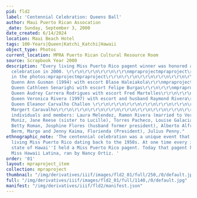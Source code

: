 ```yaml
---
pid: fld2
label: 'Centennial Celebration: Queens Ball'
author: Maui Puerto Rican Assocation
_date: Sunday, September 3, 2000
date_created: 6/14/2024
location: Maui Beach Hotel
tags: 100-Years|Queen|Katchi_Katchi|Hawaii
object_type: Photos
current_location: MPRA Puerto Rican Cultural Resource Room
source: Scrapbook Year 2000
description: "Every living Miss Puerto Rico pagent winner was honored at the centennial
  celebration in 2000. \r\r\n\r\r\n\r\r\n\r\r\nmpraprojectmpraproject\r\r\nmpraprojectmpraproject\r\r\n\r\r\n\r\r\n\r\r\n\r\r\nmpraprojectmpraproject\r\r\n\r\r\n\r\r\nmpraprojectmpraproject\r\r\nPresent
  in the photos:mpraprojectmpraproject\r\r\n\r\r\n\r\r\n\r\r\n\r\r\n\r\r\n\r\r\n-
  Quenn Ann Gusman (1994) with escort Blase Haleiakola\r\r\nmpraprojectmpraproject\r\r\n\r\r\n\r\r\n\r\r\n\r\r\n\r\r\n-
  Queen Cathleen Senarighi with escort Felipe Burgas\r\r\n\r\r\nmpraprojectmpraproject\r\r\nmpraprojectmpraproject\r\r\nmpraprojectmpraproject\r\r\nmpraprojectmpraproject\r\r\nmpraprojectmpraproject\r\r\n-
  Queen Audrey Carrera Rodrigues with escort Fred Martelles\r\r\n\r\r\n\r\r\n\r\r\n\r\r\n\r\r\n\r\r\n-
  Queen Veronica Rivera (1997) with escort and husband Raymond Rivera\r\r\n\r\r\nmpraprojectmpraproject\r\r\nmpraprojectmpraproject\r\r\n\r\r\n\r\r\n\r\r\n-
  Queen Eleanor Carvalho Challen \r\r\n\r\r\n\r\r\n\r\r\n\r\r\n\r\r\n\r\r\n- Queen
  Margert Caravalho\r\r\n\r\r\n\r\r\n\r\r\n\r\r\n\r\r\n\r\r\n\r\r\n\r\r\n\r\r\n\r\r\n\r\r\n\r\r\n\r\r\nAdditional
  individuals and members: Laura Melendez, Ramon Rivera (married to Veronica), Rosita
  Muniz, Jane Reese (sister to Lucille), Torres Pacheco, Louise Galacia Pachecho,
  Betty Roman, Josphine Flores (husband former president), Alberto Alfredo, Tobais
  Berm, Margo and Jenny Kaima, Florienda (President), Julius Penny."
ethnographic_note: 'The centennial celebration was a unique event that featured every
  living Miss Puerto Rico dating back to the 1950s. At one time every island in the
  state of Hawai''I held a Miss Puerto Rico pagent. Today that pagent has become the
  Miss Hawaii Latina, ran by Nancy Ortiz. '
order: '01'
layout: mpraproject_item
collection: mpraproject
thumbnail: "/img/derivatives/iiif/images/fld2_01/full/250,/0/default.jpg"
full: "/img/derivatives/iiif/images/fld2_01/full/1140,/0/default.jpg"
manifest: "/img/derivatives/iiif/fld2/manifest.json"
---
```


